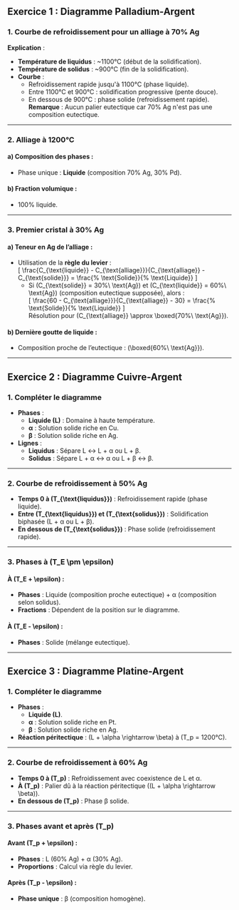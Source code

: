 ## **Exercice 1 : Diagramme Palladium-Argent**

### **1. Courbe de refroidissement pour un alliage à 70% Ag**
**Explication** :  
- **Température de liquidus** : ~1100°C (début de la solidification).  
- **Température de solidus** : ~900°C (fin de la solidification).  
- **Courbe** :  
  - Refroidissement rapide jusqu'à 1100°C (phase liquide).  
  - Entre 1100°C et 900°C : solidification progressive (pente douce).  
  - En dessous de 900°C : phase solide (refroidissement rapide).  
**Remarque** : Aucun palier eutectique car 70% Ag n'est pas une composition eutectique.

---

### **2. Alliage à 1200°C**
#### **a) Composition des phases** :  
- Phase unique : **Liquide** (composition 70% Ag, 30% Pd).  

#### **b) Fraction volumique** :  
- 100% liquide.  

---

### **3. Premier cristal à 30% Ag**
#### **a) Teneur en Ag de l’alliage** :  
- Utilisation de la **règle du levier** :  
  \[
  \frac{C_{\text{liquide}} - C_{\text{alliage}}}{C_{\text{alliage}} - C_{\text{solide}}} = \frac{\% \text{Solide}}{\% \text{Liquide}}
  \]  
  - Si \(C_{\text{solide}} = 30\%\ \text{Ag}\) et \(C_{\text{liquide}} = 60\%\ \text{Ag}\) (composition eutectique supposée), alors :  
  \[
  \frac{60 - C_{\text{alliage}}}{C_{\text{alliage}} - 30} = \frac{\% \text{Solide}}{\% \text{Liquide}}
  \]  
  Résolution pour \(C_{\text{alliage}} \approx \boxed{70\%\ \text{Ag}}\).  

#### **b) Dernière goutte de liquide** :  
- Composition proche de l’eutectique : \(\boxed{60\%\ \text{Ag}}\).  

---

## **Exercice 2 : Diagramme Cuivre-Argent**

### **1. Compléter le diagramme**  
- **Phases** :  
  - **Liquide (L)** : Domaine à haute température.  
  - **α** : Solution solide riche en Cu.  
  - **β** : Solution solide riche en Ag.  
- **Lignes** :  
  - **Liquidus** : Sépare L ↔ L + α ou L + β.  
  - **Solidus** : Sépare L + α ↔ α ou L + β ↔ β.  

---

### **2. Courbe de refroidissement à 50% Ag**  
- **Temps 0 à \(T_{\text{liquidus}}\)** : Refroidissement rapide (phase liquide).  
- **Entre \(T_{\text{liquidus}}\) et \(T_{\text{solidus}}\)** : Solidification biphasée (L + α ou L + β).  
- **En dessous de \(T_{\text{solidus}}\)** : Phase solide (refroidissement rapide).  

---

### **3. Phases à \(T_E \pm \epsilon\)**  
#### **À \(T_E + \epsilon\)** :  
- **Phases** : Liquide (composition proche eutectique) + α (composition selon solidus).  
- **Fractions** : Dépendent de la position sur le diagramme.  

#### **À \(T_E - \epsilon\)** :  
- **Phases** : Solide (mélange eutectique).  

---

## **Exercice 3 : Diagramme Platine-Argent**

### **1. Compléter le diagramme**  
- **Phases** :  
  - **Liquide (L)**.  
  - **α** : Solution solide riche en Pt.  
  - **β** : Solution solide riche en Ag.  
- **Réaction péritectique** : \(L + \alpha \rightarrow \beta\) à \(T_p = 1200°C\).  

---

### **2. Courbe de refroidissement à 60% Ag**  
- **Temps 0 à \(T_p\)** : Refroidissement avec coexistence de L et α.  
- **À \(T_p\)** : Palier dû à la réaction péritectique (\(L + \alpha \rightarrow \beta\)).  
- **En dessous de \(T_p\)** : Phase β solide.  

---

### **3. Phases avant et après \(T_p\)**  
#### **Avant \(T_p + \epsilon\)** :  
- **Phases** : L (60% Ag) + α (30% Ag).  
- **Proportions** : Calcul via règle du levier.  

#### **Après \(T_p - \epsilon\)** :  
- **Phase unique** : β (composition homogène).  
